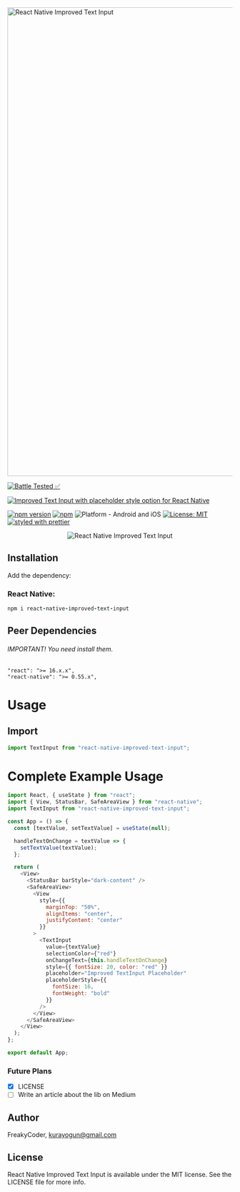<img alt="React Native Improved Text Input" src="https://github.com/WrathChaos/react-native-improved-text-input/blob/master/assets/logo.png" width="1050"/>


[![Battle Tested ✅](https://img.shields.io/badge/-Battle--Tested%20%E2%9C%85-03666e?style=for-the-badge)](https://github.com/WrathChaos/react-native-improved-text-input)


[![Improved Text Input with placeholder style option for React Native](https://img.shields.io/badge/-Improved%20Text%20Input%20with%20placeholder%20style%20option%20for%20React%20Native-lightgrey?style=for-the-badge)](https://github.com/WrathChaos/react-native-improved-text-input)


[![npm version](https://img.shields.io/npm/v/react-native-improved-text-input.svg?style=for-the-badge)](https://www.npmjs.com/package/react-native-improved-text-input)
[![npm](https://img.shields.io/npm/dt/react-native-improved-text-input.svg?style=for-the-badge)](https://www.npmjs.com/package/react-native-improved-text-input)
![Platform - Android and iOS](https://img.shields.io/badge/platform-Android%20%7C%20iOS-blue.svg?style=for-the-badge)
[![License: MIT](https://img.shields.io/badge/License-MIT-green.svg?style=for-the-badge)](https://opensource.org/licenses/MIT)
[![styled with prettier](https://img.shields.io/badge/styled_with-prettier-ff69b4.svg?style=for-the-badge)](https://github.com/prettier/prettier)

<p align="center">
  <img alt="React Native Improved Text Input"
        src="assets/Screenshots/example.gif" />
</p>

## Installation

Add the dependency:

### React Native:

```ruby
npm i react-native-improved-text-input
```

## Peer Dependencies

###### IMPORTANT! You need install them.

```
"react": ">= 16.x.x",
"react-native": ">= 0.55.x",
```

# Usage

## Import

```js
import TextInput from "react-native-improved-text-input";
```

# Complete Example Usage

```js
import React, { useState } from "react";
import { View, StatusBar, SafeAreaView } from "react-native";
import TextInput from "react-native-improved-text-input";

const App = () => {
  const [textValue, setTextValue] = useState(null);

  handleTextOnChange = textValue => {
    setTextValue(textValue);
  };

  return (
    <View>
      <StatusBar barStyle="dark-content" />
      <SafeAreaView>
        <View
          style={{
            marginTop: "50%",
            alignItems: "center",
            justifyContent: "center"
          }}
        >
          <TextInput
            value={textValue}
            selectionColor={"red"}
            onChangeText={this.handleTextOnChange}
            style={{ fontSize: 20, color: "red" }}
            placeholder="Improved TextInput Placeholder"
            placeholderStyle={{
              fontSize: 16,
              fontWeight: "bold"
            }}
          />
        </View>
      </SafeAreaView>
    </View>
  );
};

export default App;
```

### Future Plans

- [x] LICENSE
- [ ] Write an article about the lib on Medium

## Author

FreakyCoder, kurayogun@gmail.com

## License

React Native Improved Text Input is available under the MIT license. See the LICENSE file for more info.
